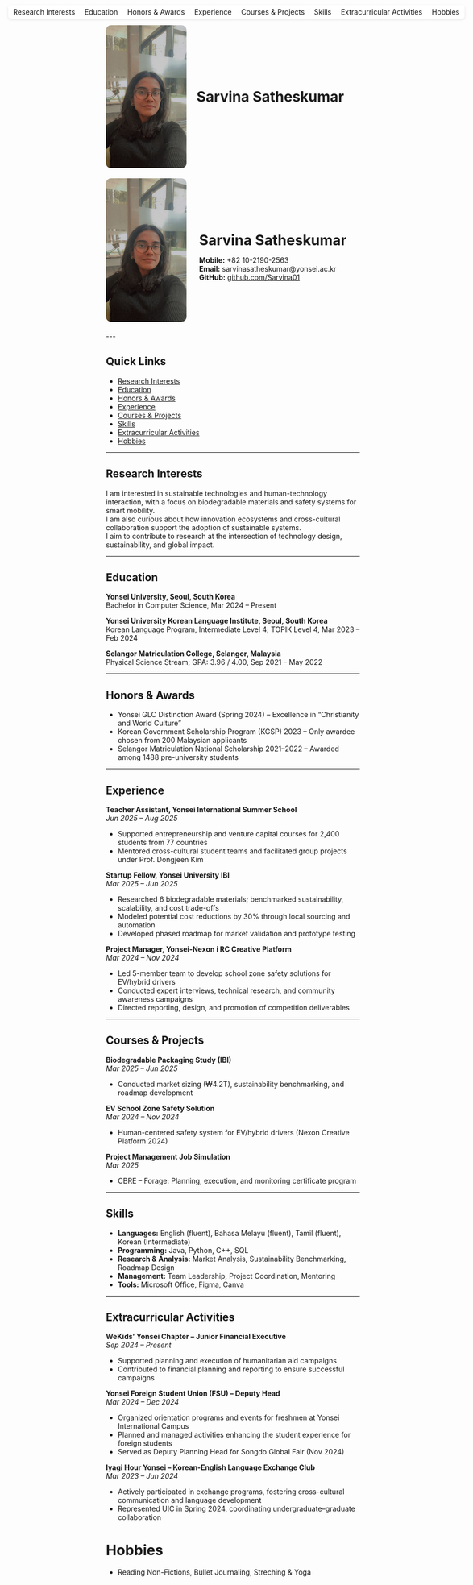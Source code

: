 <!-- Profile image + name -->
<div style="display: flex; align-items: center; margin-bottom: 20px;">
  <img src="assets/images/profile.jpg" alt="Profile photo" width="160" style="border-radius:10px; margin-right:20px;">
  <h1 style="margin:0;">Sarvina Satheskumar</h1>
</div>

<!-- Fixed quick links -->
<div style="position: fixed; top: 10px; right: 20px; background-color: white; padding: 5px 10px; border-radius: 5px; box-shadow: 0px 2px 5px rgba(0,0,0,0.1);">
  <a href="#research-interests" style="margin-right:15px; text-decoration:none;">Research Interests</a>
  <a href="#education" style="margin-right:15px; text-decoration:none;">Education</a>
  <a href="#honors--awards" style="margin-right:15px; text-decoration:none;">Honors & Awards</a>
  <a href="#experience" style="margin-right:15px; text-decoration:none;">Experience</a>
  <a href="#courses--projects" style="margin-right:15px; text-decoration:none;">Courses & Projects</a>
  <a href="#skills" style="margin-right:15px; text-decoration:none;">Skills</a>
  <a href="#extracurricular-activities" style="margin-right:15px; text-decoration:none;">Extracurricular Activities</a>
  <a href="#hobbies" style="text-decoration:none;">Hobbies</a>
</div>

<div style="display: flex; align-items: center; margin-bottom: 20px;">
  <img src="assets/images/profile.jpg" alt="Profile photo" width="160" style="border-radius: 10px; margin-right: 25px;">
  <div>
    <h1 style="margin-bottom: 5px;">Sarvina Satheskumar</h1>
    <p><strong>Mobile:</strong> +82 10-2190-2563<br>
    <strong>Email:</strong> sarvinasatheskumar@yonsei.ac.kr<br>
    <strong>GitHub:</strong> <a href="https://github.com/Sarvina01">github.com/Sarvina01</a></p>
  </div>
</div>
---

## Quick Links
- [Research Interests](#research-interests)
- [Education](#education)
- [Honors & Awards](#honors--awards)
- [Experience](#experience)
- [Courses & Projects](#courses--projects)
- [Skills](#skills)
- [Extracurricular Activities](#extracurricular-activities)
- [Hobbies](#hobbies)

---

## Research Interests
I am interested in sustainable technologies and human-technology interaction, with a focus on biodegradable materials and safety systems for smart mobility.  
I am also curious about how innovation ecosystems and cross-cultural collaboration support the adoption of sustainable systems.  
I aim to contribute to research at the intersection of technology design, sustainability, and global impact.

---

## Education
**Yonsei University, Seoul, South Korea**  
Bachelor in Computer Science, Mar 2024 – Present

**Yonsei University Korean Language Institute, Seoul, South Korea**  
Korean Language Program, Intermediate Level 4; TOPIK Level 4, Mar 2023 – Feb 2024

**Selangor Matriculation College, Selangor, Malaysia**  
Physical Science Stream; GPA: 3.96 / 4.00, Sep 2021 – May 2022

---

## Honors & Awards
- Yonsei GLC Distinction Award (Spring 2024) – Excellence in “Christianity and World Culture”  
- Korean Government Scholarship Program (KGSP) 2023 – Only awardee chosen from 200 Malaysian applicants  
- Selangor Matriculation National Scholarship 2021–2022 – Awarded among 1488 pre-university students

---

## Experience
**Teacher Assistant, Yonsei International Summer School**  
*Jun 2025 – Aug 2025*  
- Supported entrepreneurship and venture capital courses for 2,400 students from 77 countries  
- Mentored cross-cultural student teams and facilitated group projects under Prof. Dongjeen Kim

**Startup Fellow, Yonsei University IBI**  
*Mar 2025 – Jun 2025*  
- Researched 6 biodegradable materials; benchmarked sustainability, scalability, and cost trade-offs  
- Modeled potential cost reductions by 30% through local sourcing and automation  
- Developed phased roadmap for market validation and prototype testing

**Project Manager, Yonsei-Nexon i RC Creative Platform**  
*Mar 2024 – Nov 2024*  
- Led 5-member team to develop school zone safety solutions for EV/hybrid drivers  
- Conducted expert interviews, technical research, and community awareness campaigns  
- Directed reporting, design, and promotion of competition deliverables

---

## Courses & Projects
**Biodegradable Packaging Study (IBI)**  
*Mar 2025 – Jun 2025*  
- Conducted market sizing (₩4.2T), sustainability benchmarking, and roadmap development

**EV School Zone Safety Solution**  
*Mar 2024 – Nov 2024*  
- Human-centered safety system for EV/hybrid drivers (Nexon Creative Platform 2024)

**Project Management Job Simulation**  
*Mar 2025*  
- CBRE – Forage: Planning, execution, and monitoring certificate program

---

## Skills
- **Languages:** English (fluent), Bahasa Melayu (fluent), Tamil (fluent), Korean (Intermediate)  
- **Programming:** Java, Python, C++, SQL  
- **Research & Analysis:** Market Analysis, Sustainability Benchmarking, Roadmap Design  
- **Management:** Team Leadership, Project Coordination, Mentoring  
- **Tools:** Microsoft Office, Figma, Canva

---

## Extracurricular Activities
**WeKids’ Yonsei Chapter – Junior Financial Executive**  
*Sep 2024 – Present*  
- Supported planning and execution of humanitarian aid campaigns  
- Contributed to financial planning and reporting to ensure successful campaigns

**Yonsei Foreign Student Union (FSU) – Deputy Head**  
*Mar 2024 – Dec 2024*  
- Organized orientation programs and events for freshmen at Yonsei International Campus  
- Planned and managed activities enhancing the student experience for foreign students  
- Served as Deputy Planning Head for Songdo Global Fair (Nov 2024)

**Iyagi Hour Yonsei – Korean-English Language Exchange Club**  
*Mar 2023 – Jun 2024*  
- Actively participated in exchange programs, fostering cross-cultural communication and language development  
- Represented UIC in Spring 2024, coordinating undergraduate–graduate collaboration

# Hobbies
- Reading Non-Fictions, Bullet Journaling, Streching & Yoga
